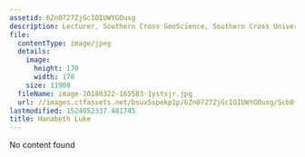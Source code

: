 ```yaml
---
assetid: 6ZnO727ZjGcIOIUWYGOusg
description: Lecturer, Southern Cross GeoScience, Southern Cross University
file:
  contentType: image/jpeg
  details:
    image:
      height: 170
      width: 170
    size: 11908
  fileName: image-20180322-165583-1ystsjr.jpg
  url: //images.ctfassets.net/bsux5spekp1p/6ZnO727ZjGcIOIUWYGOusg/5cb0f86df24ab3db5ec0e6e126838255/image-20180322-165583-1ystsjr.jpg
lastmodified: 1524652337.481745
title: Hanabeth Luke
---
```

No content found